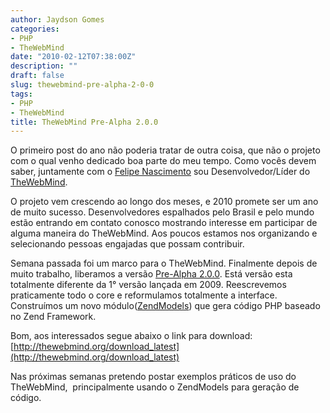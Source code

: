 ```yaml
---
author: Jaydson Gomes
categories:
- PHP
- TheWebMind
date: "2010-02-12T07:38:00Z"
description: ""
draft: false
slug: thewebmind-pre-alpha-2-0-0
tags:
- PHP
- TheWebMind
title: TheWebMind Pre-Alpha 2.0.0
---
```


O primeiro post do ano não poderia tratar de outra coisa, que não o projeto com o qual venho dedicado boa parte do meu tempo.
Como vocês devem saber, juntamente com o [Felipe Nascimento](http://felipenascimento.org/en) sou Desenvolvedor/Líder do [TheWebMind](http://thewebmind.org).

O projeto vem crescendo ao longo dos meses, e 2010 promete ser um ano de muito sucesso.
Desenvolvedores espalhados pelo Brasil e pelo mundo estão entrando em contato conosco mostrando interesse em participar de alguma maneira do TheWebMind.
Aos poucos estamos nos organizando e selecionando pessoas engajadas que possam contribuir.

Semana passada foi um marco para o TheWebMind. Finalmente depois de muito trabalho, liberamos a versão [Pre-Alpha 2.0.0](http://code.google.com/p/webmind/source/browse/#svn/tags/pre-alpha-2.0.0).
Está versão esta totalmente diferente da 1° versão lançada em 2009.
Reescrevemos praticamente todo o core e reformulamos totalmente a interface.
Construímos um novo módulo([ZendModels](http://docs.thewebmind.org/index.php?title=Modules#Native_ZendModels)) que gera código PHP baseado no Zend Framework.

Bom, aos interessados segue abaixo o link para download:
[http://thewebmind.org/download_latest](http://thewebmind.org/download_latest)

Nas próximas semanas pretendo postar exemplos práticos de uso do TheWebMind,  principalmente usando o ZendModels para geração de código.

